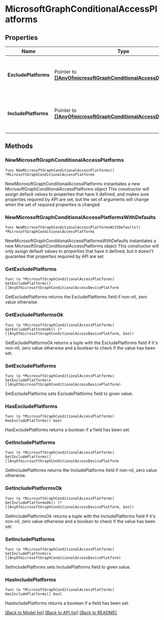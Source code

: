 # MicrosoftGraphConditionalAccessPlatforms

## Properties

Name | Type | Description | Notes
------------ | ------------- | ------------- | -------------
**ExcludePlatforms** | Pointer to [**[]AnyOfmicrosoftGraphConditionalAccessDevicePlatform**](AnyOfmicrosoftGraphConditionalAccessDevicePlatform.md) | Possible values are: android, iOS, windows, windowsPhone, macOS, all, unknownFutureValue. | [optional] 
**IncludePlatforms** | Pointer to [**[]AnyOfmicrosoftGraphConditionalAccessDevicePlatform**](AnyOfmicrosoftGraphConditionalAccessDevicePlatform.md) | Possible values are: android, iOS, windows, windowsPhone, macOS, all, unknownFutureValue. | [optional] 

## Methods

### NewMicrosoftGraphConditionalAccessPlatforms

`func NewMicrosoftGraphConditionalAccessPlatforms() *MicrosoftGraphConditionalAccessPlatforms`

NewMicrosoftGraphConditionalAccessPlatforms instantiates a new MicrosoftGraphConditionalAccessPlatforms object
This constructor will assign default values to properties that have it defined,
and makes sure properties required by API are set, but the set of arguments
will change when the set of required properties is changed

### NewMicrosoftGraphConditionalAccessPlatformsWithDefaults

`func NewMicrosoftGraphConditionalAccessPlatformsWithDefaults() *MicrosoftGraphConditionalAccessPlatforms`

NewMicrosoftGraphConditionalAccessPlatformsWithDefaults instantiates a new MicrosoftGraphConditionalAccessPlatforms object
This constructor will only assign default values to properties that have it defined,
but it doesn't guarantee that properties required by API are set

### GetExcludePlatforms

`func (o *MicrosoftGraphConditionalAccessPlatforms) GetExcludePlatforms() []AnyOfmicrosoftGraphConditionalAccessDevicePlatform`

GetExcludePlatforms returns the ExcludePlatforms field if non-nil, zero value otherwise.

### GetExcludePlatformsOk

`func (o *MicrosoftGraphConditionalAccessPlatforms) GetExcludePlatformsOk() (*[]AnyOfmicrosoftGraphConditionalAccessDevicePlatform, bool)`

GetExcludePlatformsOk returns a tuple with the ExcludePlatforms field if it's non-nil, zero value otherwise
and a boolean to check if the value has been set.

### SetExcludePlatforms

`func (o *MicrosoftGraphConditionalAccessPlatforms) SetExcludePlatforms(v []AnyOfmicrosoftGraphConditionalAccessDevicePlatform)`

SetExcludePlatforms sets ExcludePlatforms field to given value.

### HasExcludePlatforms

`func (o *MicrosoftGraphConditionalAccessPlatforms) HasExcludePlatforms() bool`

HasExcludePlatforms returns a boolean if a field has been set.

### GetIncludePlatforms

`func (o *MicrosoftGraphConditionalAccessPlatforms) GetIncludePlatforms() []AnyOfmicrosoftGraphConditionalAccessDevicePlatform`

GetIncludePlatforms returns the IncludePlatforms field if non-nil, zero value otherwise.

### GetIncludePlatformsOk

`func (o *MicrosoftGraphConditionalAccessPlatforms) GetIncludePlatformsOk() (*[]AnyOfmicrosoftGraphConditionalAccessDevicePlatform, bool)`

GetIncludePlatformsOk returns a tuple with the IncludePlatforms field if it's non-nil, zero value otherwise
and a boolean to check if the value has been set.

### SetIncludePlatforms

`func (o *MicrosoftGraphConditionalAccessPlatforms) SetIncludePlatforms(v []AnyOfmicrosoftGraphConditionalAccessDevicePlatform)`

SetIncludePlatforms sets IncludePlatforms field to given value.

### HasIncludePlatforms

`func (o *MicrosoftGraphConditionalAccessPlatforms) HasIncludePlatforms() bool`

HasIncludePlatforms returns a boolean if a field has been set.


[[Back to Model list]](../README.md#documentation-for-models) [[Back to API list]](../README.md#documentation-for-api-endpoints) [[Back to README]](../README.md)


